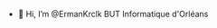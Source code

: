 - 👋 Hi, I’m @ErmanKrclk
BUT Informatique d'Orléans

<!---
ErmanKrclk/ErmanKrclk is a ✨ special ✨ repository because its `README.md` (this file) appears on your GitHub profile.
You can click the Preview link to take a look at your changes.
--->
